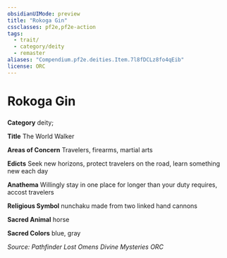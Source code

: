 ```yaml
---
obsidianUIMode: preview
title: "Rokoga Gin"
cssclasses: pf2e,pf2e-action
tags:
  - trait/
  - category/deity
  - remaster
aliases: "Compendium.pf2e.deities.Item.7l8fDCLz8fo4qEib"
license: ORC
---
```

# Rokoga Gin

### 

**Category** deity; 




**Title** The World Walker

**Areas of Concern** Travelers, firearms, martial arts

**Edicts** Seek new horizons, protect travelers on the road, learn something new each day

**Anathema** Willingly stay in one place for longer than your duty requires, accost travelers

**Religious Symbol** nunchaku made from two linked hand cannons

**Sacred Animal** horse

**Sacred Colors** blue, gray

*Source: Pathfinder Lost Omens Divine Mysteries*
*ORC*